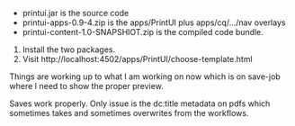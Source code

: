 
- printui.jar is the source code
- printui-apps-0.9-4.zip is the apps/PrintUI plus apps/cq/.../nav overlays
- printui-content-1.0-SNAPSHIOT.zip is the compiled code bundle.

1. Install the two packages.
2. Visit http://localhost:4502/apps/PrintUI/choose-template.html

Things are working up to what I am working on now which is on save-job where I need to show the proper preview.

Saves work properly. Only issue is the dc:title metadata on pdfs which sometimes takes and sometimes overwrites from the workflows.

